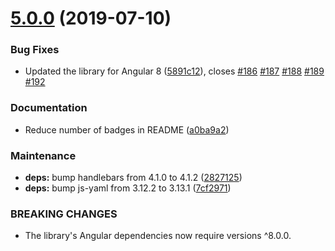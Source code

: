 # [5.0.0](https://github.com/Alorel/ngforage/compare/4.0.3...5.0.0) (2019-07-10)


### Bug Fixes

* Updated the library for Angular 8 ([5891c12](https://github.com/Alorel/ngforage/commit/5891c12)), closes [#186](https://github.com/Alorel/ngforage/issues/186) [#187](https://github.com/Alorel/ngforage/issues/187) [#188](https://github.com/Alorel/ngforage/issues/188) [#189](https://github.com/Alorel/ngforage/issues/189) [#192](https://github.com/Alorel/ngforage/issues/192)


### Documentation

* Reduce number of badges in README ([a0ba9a2](https://github.com/Alorel/ngforage/commit/a0ba9a2))


### Maintenance

* **deps:** bump handlebars from 4.1.0 to 4.1.2 ([2827125](https://github.com/Alorel/ngforage/commit/2827125))
* **deps:** bump js-yaml from 3.12.2 to 3.13.1 ([7cf2971](https://github.com/Alorel/ngforage/commit/7cf2971))


### BREAKING CHANGES

* The library's Angular dependencies now require versions ^8.0.0.
